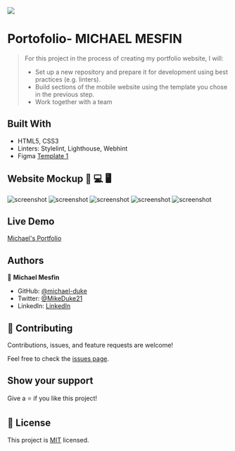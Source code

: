 ![](https://img.shields.io/badge/Microverse-blueviolet)

# Portofolio- MICHAEL MESFIN

> For this project in the process of creating my portfolio website, I will:
>
> - Set up a new repository and prepare it for development using best practices (e.g. linters).
> - Build sections of the mobile website using the template you chose in the previous step.
> - Work together with a team

## Built With

- HTML5, CSS3
- Linters: Stylelint, Lighthouse, Webhint
- Figma [Template 1](https://www.figma.com/file/l7SqJ3ZfkAKih9sFxvWSR4/Microverse-Student-Project-1?node-id=1%3A468)

## Website Mockup 📱 💻 🖥️
![screenshot](https://user-images.githubusercontent.com/84629565/178549078-698848a7-6d2e-4dae-89be-c77df637d88d.png)
![screenshot](https://user-images.githubusercontent.com/84629565/178547090-299a0136-8323-46af-a99e-641088c94805.png)
![screenshot](https://user-images.githubusercontent.com/84629565/178547773-42076104-c9f0-49d3-9374-c4e86e270191.png)
![screenshot](https://user-images.githubusercontent.com/84629565/178542746-2429d7d0-0233-493b-a33b-d729e8ec1059.png)
![screenshot](https://user-images.githubusercontent.com/84629565/177396249-ed0a871b-af80-4b74-a0df-4ee102afd439.png)
## Live Demo

[Michael's Portfolio](https://michael-duke.github.io/Portfolio/)
## Authors

👤 **Michael Mesfin**

- GitHub: [@michael-duke](https://github.com/michael-duke)
- Twitter: [@MikeDuke21](https://twitter.com/MikeDuke21)
- LinkedIn: [LinkedIn](https://linkedin.com/in/https://www.linkedin.com/in/michael-21-duke/)

## 🤝 Contributing

Contributions, issues, and feature requests are welcome!

Feel free to check the [issues page](../../issues/).

## Show your support

Give a ⭐️ if you like this project!

## 📝 License

This project is [MIT](./MIT.md) licensed.
